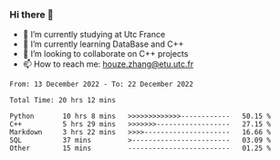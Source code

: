 ### Hi there 👋
- 🔭 I’m currently studying at Utc France
- 🌱 I’m currently learning DataBase and C++
- 👯 I’m looking to collaborate on C++ projects
- 📫 How to reach me: houze.zhang@etu.utc.fr

<!--START_SECTION:waka-->

```text
From: 13 December 2022 - To: 22 December 2022

Total Time: 20 hrs 12 mins

Python       10 hrs 8 mins   >>>>>>>>>>>>>------------   50.15 %
C++          5 hrs 29 mins   >>>>>>>------------------   27.15 %
Markdown     3 hrs 22 mins   >>>>---------------------   16.66 %
SQL          37 mins         >------------------------   03.09 %
Other        15 mins         -------------------------   01.25 %
```

<!--END_SECTION:waka-->
